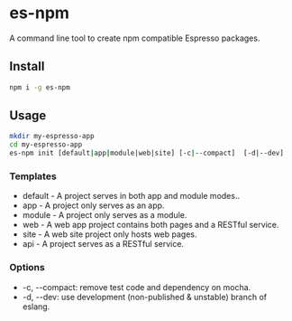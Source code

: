 # es-npm
A command line tool to create npm compatible Espresso packages.

## Install
````sh
npm i -g es-npm
````

## Usage
````sh
mkdir my-espresso-app
cd my-espresso-app
es-npm init [default|app|module|web|site] [-c|--compact]  [-d|--dev]
````
### Templates
- default - A project serves in both app and module modes..
- app - A project only serves as an app.
- module - A project only serves as a module.
- web - A web app project contains both pages and a RESTful service.
- site - A web site project only hosts web pages.
- api - A project serves as a RESTful service.

### Options
- -c, --compact: remove test code and dependency on mocha.
- -d, --dev: use development (non-published & unstable) branch of eslang.
